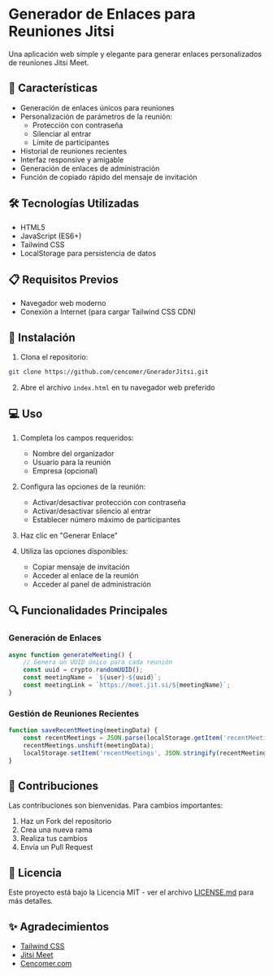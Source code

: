 # Generador de Enlaces para Reuniones Jitsi

Una aplicación web simple y elegante para generar enlaces personalizados de reuniones Jitsi Meet.

## 🚀 Características

- Generación de enlaces únicos para reuniones
- Personalización de parámetros de la reunión:
  - Protección con contraseña
  - Silenciar al entrar
  - Límite de participantes
- Historial de reuniones recientes
- Interfaz responsive y amigable
- Generación de enlaces de administración
- Función de copiado rápido del mensaje de invitación

## 🛠️ Tecnologías Utilizadas

- HTML5
- JavaScript (ES6+)
- Tailwind CSS
- LocalStorage para persistencia de datos

## 📋 Requisitos Previos

- Navegador web moderno
- Conexión a Internet (para cargar Tailwind CSS CDN)

## 🔧 Instalación

1. Clona el repositorio:
```bash
git clone https://github.com/cencomer/GneradorJitsi.git
```

2. Abre el archivo `index.html` en tu navegador web preferido

## 💻 Uso

1. Completa los campos requeridos:
   - Nombre del organizador
   - Usuario para la reunión
   - Empresa (opcional)

2. Configura las opciones de la reunión:
   - Activar/desactivar protección con contraseña
   - Activar/desactivar silencio al entrar
   - Establecer número máximo de participantes

3. Haz clic en "Generar Enlace"

4. Utiliza las opciones disponibles:
   - Copiar mensaje de invitación
   - Acceder al enlace de la reunión
   - Acceder al panel de administración

## 🔍 Funcionalidades Principales

### Generación de Enlaces
```javascript
async function generateMeeting() {
    // Genera un UUID único para cada reunión
    const uuid = crypto.randomUUID();
    const meetingName = `${user}-${uuid}`;
    const meetingLink = `https://meet.jit.si/${meetingName}`;
}
```

### Gestión de Reuniones Recientes
```javascript
function saveRecentMeeting(meetingData) {
    const recentMeetings = JSON.parse(localStorage.getItem('recentMeetings') || '[]');
    recentMeetings.unshift(meetingData);
    localStorage.setItem('recentMeetings', JSON.stringify(recentMeetings.slice(0, 5)));
}
```

## 🤝 Contribuciones

Las contribuciones son bienvenidas. Para cambios importantes:

1. Haz un Fork del repositorio
2. Crea una nueva rama
3. Realiza tus cambios
4. Envía un Pull Request

## 📄 Licencia

Este proyecto está bajo la Licencia MIT - ver el archivo [LICENSE.md](LICENSE.md) para más detalles.

## ✨ Agradecimientos

- [Tailwind CSS](https://tailwindcss.com/)
- [Jitsi Meet](https://meet.jit.si/)
- [Cencomer.com](https://cencomer.com/)